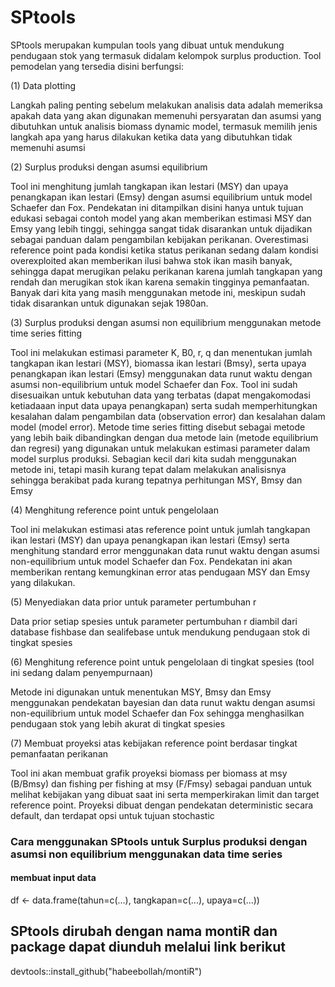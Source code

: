 # SPtools

SPtools merupakan kumpulan tools yang dibuat untuk mendukung pendugaan stok yang termasuk didalam kelompok surplus production. Tool pemodelan yang tersedia disini berfungsi:

(1) Data plotting

Langkah paling penting sebelum melakukan analisis data adalah memeriksa apakah data yang akan digunakan memenuhi persyaratan dan asumsi yang dibutuhkan untuk analisis biomass dynamic model, termasuk memilih jenis langkah apa yang harus dilakukan ketika data yang dibutuhkan tidak memenuhi asumsi

(2) Surplus produksi dengan asumsi equilibrium

Tool ini menghitung jumlah tangkapan ikan lestari (MSY) dan upaya penangkapan ikan lestari (Emsy) dengan asumsi equilibrium untuk model Schaefer dan Fox. Pendekatan ini ditampilkan disini hanya untuk tujuan edukasi sebagai contoh model yang akan memberikan estimasi MSY dan Emsy yang lebih tinggi, sehingga sangat tidak disarankan untuk dijadikan sebagai panduan dalam pengambilan kebijakan perikanan. Overestimasi reference point pada kondisi ketika status perikanan sedang dalam kondisi overexploited akan memberikan ilusi bahwa stok ikan masih banyak, sehingga dapat merugikan pelaku perikanan karena jumlah tangkapan yang rendah dan merugikan stok ikan karena semakin tingginya pemanfaatan. Banyak dari kita yang masih menggunakan metode ini, meskipun sudah tidak disarankan untuk digunakan sejak 1980an.

(3) Surplus produksi dengan asumsi non equilibrium menggunakan metode time series fitting

Tool ini melakukan estimasi parameter K, B0, r, q dan menentukan jumlah tangkapan ikan lestari (MSY), biomassa ikan lestari (Bmsy), serta upaya penangkapan ikan lestari (Emsy) menggunakan data runut waktu dengan asumsi non-equilibrium untuk model Schaefer dan Fox. Tool ini sudah disesuaikan untuk kebutuhan data yang terbatas (dapat mengakomodasi ketiadaaan input data upaya penangkapan) serta sudah memperhitungkan kesalahan dalam pengambilan data (observation error) dan kesalahan dalam model (model error). Metode time series fitting disebut sebagai metode yang lebih baik dibandingkan dengan dua metode lain (metode equilibrium dan regresi) yang digunakan untuk melakukan estimasi parameter dalam model surplus produksi. Sebagian kecil dari kita sudah menggunakan metode ini, tetapi masih kurang tepat dalam melakukan analisisnya sehingga berakibat pada kurang tepatnya perhitungan MSY, Bmsy dan Emsy

(4) Menghitung reference point untuk pengelolaan

Tool ini melakukan estimasi atas reference point untuk jumlah tangkapan ikan lestari (MSY) dan upaya penangkapan ikan lestari (Emsy) serta menghitung standard error menggunakan data runut waktu dengan asumsi non-equilibrium untuk model Schaefer dan Fox. Pendekatan ini akan memberikan rentang kemungkinan error atas pendugaan MSY dan Emsy yang dilakukan.

(5) Menyediakan data prior untuk parameter pertumbuhan r

Data prior setiap spesies untuk parameter pertumbuhan r diambil dari database fishbase dan sealifebase untuk mendukung pendugaan stok di tingkat spesies

(6) Menghitung reference point untuk pengelolaan di tingkat spesies (tool ini sedang dalam penyempurnaan)

Metode ini digunakan untuk menentukan MSY, Bmsy dan Emsy menggunakan pendekatan bayesian dan data runut waktu dengan asumsi non-equilibrium untuk model Schaefer dan Fox sehingga menghasilkan pendugaan stok yang lebih akurat di tingkat spesies

(7) Membuat proyeksi atas kebijakan reference point berdasar tingkat pemanfaatan perikanan

Tool ini akan membuat grafik proyeksi biomass per biomass at msy (B/Bmsy) dan fishing per fishing at msy (F/Fmsy) sebagai panduan untuk melihat kebijakan yang dibuat saat ini serta memperkirakan limit dan target reference point. Proyeksi dibuat dengan pendekatan deterministic secara default, dan terdapat opsi untuk tujuan stochastic


### Cara menggunakan SPtools untuk Surplus produksi dengan asumsi non equilibrium menggunakan data time series ####
#### membuat input data
df <- data.frame(tahun=c(...),
                 tangkapan=c(...),
                 upaya=c(...))

## SPtools dirubah dengan nama montiR dan package dapat diunduh melalui link berikut
devtools::install_github("habeebollah/montiR")
